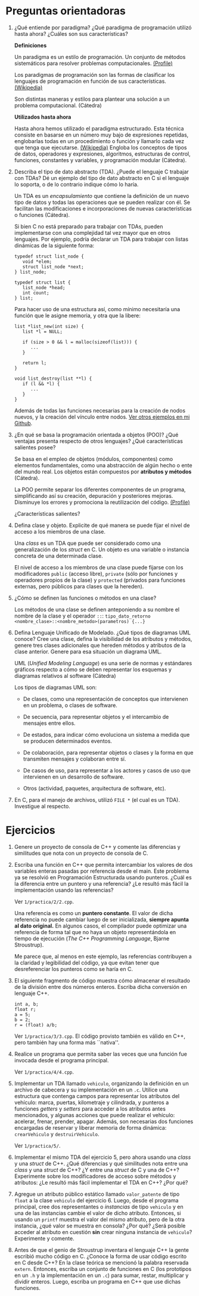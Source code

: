 # Preguntas orientadoras

1. ¿Qué entiende por paradigma? ¿Qué paradigma de programación utilizó hasta
   ahora? ¿Cuáles son sus características?

   **Definiciones**

   Un paradigma es un estilo de programación. Un conjunto de métodos
   sistemáticos para resolver problemas computacionales.
   [(Profile)](https://profile.es/blog/que-son-los-paradigmas-de-programacion/)

   Los paradigmas de programación son las formas de clasificar los lenguajes de
   programación en función de sus características.
   [(Wikipedia)](https://es.wikipedia.org/wiki/Paradigma_de_programaci%C3%B3n)

   Son distintas maneras y estilos para plantear una solución a un problema
   computacional. (Cátedra)

   **Utilizados hasta ahora**

   Hasta ahora hemos utilizado el paradigma estructurado. Esta técnica consiste
   en basarse en un número muy bajo de expresiones repetidas, englobarlas todas
   en un procedimiento o función y llamarlo cada vez que tenga que ejecutarse.
   [(Wikipedia)](https://es.wikipedia.org/wiki/Programaci%C3%B3n_por_procedimientos)
   Engloba los conceptos de tipos de datos, operadores y expresiones,
   algoritmos, estructuras de control, funciones, constantes y variables, y
   programación modular (Cátedra).

2. Describa el tipo de dato abstracto (TDA). ¿Puede el lenguaje C trabajar con
   TDAs? Dé un ejemplo del tipo de dato abstracto en C si el lenguaje lo
   soporta, o de lo contrario indique cómo lo haría.

   Un TDA es un _encapsulamiento_ que contiene la definición de un nuevo tipo
   de datos y todas las operaciones que se pueden realizar con él. Se facilitan
   las modificaciones e incorporaciones de nuevas características o funciones
   (Cátedra).

   Si bien C no está preparado para trabajar con TDAs, pueden implementarse con
   una complejidad tal vez mayor que en otros lenguajes. Por ejemplo, podría
   declarar un TDA para trabajar con listas dinámicas de la siguiente forma:

   ```
   typedef struct list_node {
      void *elem;
      struct list_node *next;
   } list_node;

   typedef struct list {
      list_node *head;
      int count;
   } list;
   ```

   Para hacer uso de una estructura así, como mínimo necesitaría una función que
   le asigne memoria, y otra que la libere:

   ```
   list *list_new(int size) {
      list *l = NULL;

      if (size > 0 && l = malloc(sizeof(list))) {
         ...
      }

      return l;
   }

   void list_destroy(list **l) {
      if (l && *l) {
         ...
      }
   }
   ```

   Además de todas las funciones necesarias para la creación de nodos nuevos, y
   la creación del vínculo entre nodos.
   [Ver otros ejemplos en mi Github](https://github.com/nmontesoro/AyED).

<!-- ¿Puede ser que falte una pregunta sobre C++? ¿O que en vez de lenguajes
se refiera a otros paradigmas? -->

3. ¿En qué se basa la programación orientada a objetos (POO)? ¿Qué ventajas
   presenta respecto de otros lenguajes? ¿Qué características salientes posee?

   Se basa en el empleo de objetos (módulos, componentes) como elementos
   fundamentales, como una abstracción de algún hecho o ente del mundo real.
   Los objetos están compuestos por **atributos y métodos** (Cátedra).

   La POO permite separar los diferentes componentes de un programa,
   simplificando así su creación, depuración y posteriores mejoras. Disminuye
   los errores y promociona la reutilización del código.
   [(Profile)](https://profile.es/blog/que-son-los-paradigmas-de-programacion/)

   ¿Características salientes?

4. Defina clase y objeto. Explicite de qué manera se puede fijar el nivel de
   acceso a los miembros de una clase.

   Una _class_ es un TDA que puede ser considerado como una generalización de
   los _struct_ en C. Un objeto es una variable o instancia concreta de una
   determinada clase.

   El nivel de acceso a los miembros de una clase puede fijarse con los
   modificadores `public` (acceso libre), `private` (sólo por funciones y
   operadores propios de la clase) y `protected` (privados para funciones
   externas, pero públicos para clases que la hereden).

5. ¿Cómo se definen las funciones o métodos en una clase?

   Los métodos de una clase se definen anteponiendo a su nombre el nombre de
   la clase y el operador `::`:
   `tipo_dato_retorno <nombre_clase>::<nombre_metodo>(parametros) {...}`

6. Defina Lenguaje Unificado de Modelado. ¿Qué tipos de diagramas UML conoce?
   Cree una clase, defina la visibilidad de los atributos y métodos, genere tres
   clases adicionales que hereden métodos y atributos de la clase anterior.
   Genere para esa situación un diagrama UML.

   UML (_Unified Modeling Language_) es una serie de normas y estándares
   gráficos respecto a cómo se deben representar los esquemas y diagramas
   relativos al software (Cátedra)

   Los tipos de diagramas UML son:

   - De clases, como una representación de conceptos que intervienen en un
     problema, o clases de software.

   - De secuencia, para representar objetos y el intercambio de mensajes entre
     ellos.

   - De estados, para indicar cómo evoluciona un sistema a medida que se
     producen determinados eventos.

   - De colaboración, para representar objetos o clases y la forma en que
     transmiten mensajes y colaboran entre sí.

   - De casos de uso, para representar a los actores y casos de uso que
     intervienen en un desarrollo de software.

   - Otros (actividad, paquetes, arquitectura de software, etc).

7. En C, para el manejo de archivos, utilizó `FILE *` (el cual es un TDA).
   Investigue al respecto.

# Ejercicios

1. Genere un proyecto de consola de C++ y comente las diferencias y similitudes
   que nota con un proyecto de consola de C.

2. Escriba una función en C++ que permita intercambiar los valores de dos
   variables enteras pasadas por referencia desde el main. Este problema ya se
   resolvió en Programación Estructurada usando punteros. ¿Cuál es la diferencia
   entre un puntero y una referencia? ¿Le resultó más fácil la implementación
   usando las referencias?

   Ver `1/practica/2/2.cpp`.

   Una referencia es como un **puntero constante**. El valor de dicha referencia
   no puede cambiar luego de ser inicializada, **siempre apunta al dato
   original.** En algunos casos, el compilador puede optimizar una referencia
   de forma tal que no haya un objeto representándola en tiempo de ejecución
   (_The C++ Programming Language_, Bjarne Stroustrup).

   Me parece que, al menos en este ejemplo, las referencias contribuyen a la
   claridad y legibilidad del código, ya que evitan tener que desreferenciar
   los punteros como se haría en C.

3. El siguiente fragmento de código muestra cómo almacenar el resultado de la
   división entre dos números enteros. Escriba dicha conversión en lenguaje C++.

   ```
   int a, b;
   float r;
   a = 5;
   b = 2;
   r = (float) a/b;
   ```

   Ver `1/practica/3/3.cpp`. El código provisto también es válido en C++, pero
   también hay una forma más ``nativa''.

4. Realice un programa que permita saber las veces que una función fue invocada
   desde el programa principal.

   Ver `1/practica/4/4.cpp`.

5. Implementar un TDA llamado `vehiculo`, organizando la definición en un
   archivo de cabecera y su implementación en un `.c`. Utilice una estructura
   que contenga campos para representar los atributos del vehículo: marca,
   puertas, kilometraje y cilindrada, y punteros a funciones _getters_ y
   _setters_ para acceder a los atributos antes mencionados, y algunas acciones
   que puede realizar el vehículo: acelerar, frenar, prender, apagar.
   Además, son necesarias dos funciones encargadas de reservar y liberar memoria
   de forma dinámica: `crearVehiculo` y `destruirVehiculo`.

   Ver `1/practica/5/`.

6. Implementar el mismo TDA del ejercicio 5, pero ahora usando una _class_ y una
   _struct_ de C++. ¿Qué diferencias y qué similitudes nota entre una _class_ y
   una _struct_ de C++? ¿Y entre una _struct_ de C y una de C++?
   Experimente sobre los modificadores de acceso sobre métodos y atributos: ¿Le
   resultó más fácil implementar el TDA en C++? ¿Por qué?

7. Agregue un atributo público estático llamado `valor_patente` de tipo `float`
   a la clase `vehiculo` del ejercicio 6. Luego, desde el programa principal,
   cree dos representantes o _instancias_ de tipo `vehiculo` y en una de las
   instancias cambie el valor de dicho atributo. Entonces, si usando un
   `printf` muestra el valor del mismo atributo, pero de la otra instancia, ¿qué
   valor se muestra en consola? ¿Por qué? ¿Será posible acceder al atributo en
   cuestión **sin** crear ninguna instancia de `vehiculo`? Experimente y
   comente.

8. Antes de que el genio de Stroustrup inventara el lenguaje C++ la gente
   escribió mucho código en C. ¿Conoce la forma de usar código escrito en C
   desde C++? En la clase teórica se mencionó la palabra reservada `extern`.
   Entonces, escriba un conjunto de funciones en C (los prototipos en un `.h` y
   la implementación en un `.c`) para sumar, restar, multiplicar y dividir
   enteros. Luego, escriba un programa en C++ que use dichas funciones.
